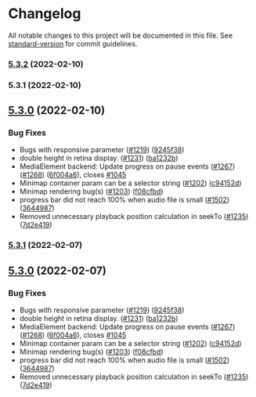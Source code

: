 # Changelog

All notable changes to this project will be documented in this file. See [standard-version](https://github.com/conventional-changelog/standard-version) for commit guidelines.

### [5.3.2](https://github.com/animoto/wavesurfer.js/compare/v5.3.1...v5.3.2) (2022-02-10)

### 5.3.1 (2022-02-10)

## [5.3.0](https://github.com/animoto/wavesurfer.js/compare/v1.0.53...v5.3.0) (2022-02-10)


### Bug Fixes

* Bugs with responsive parameter ([#1219](https://github.com/animoto/wavesurfer.js/issues/1219)) ([9245f38](https://github.com/animoto/wavesurfer.js/commit/9245f382f21bfef8a503439bc2a135193a7b0aaf))
* double height in retina display. ([#1231](https://github.com/animoto/wavesurfer.js/issues/1231)) ([ba1232b](https://github.com/animoto/wavesurfer.js/commit/ba1232b165a236bacabf3e7e921705df15d51b1c))
* MediaElement backend: Update progress on pause events ([#1267](https://github.com/animoto/wavesurfer.js/issues/1267)) ([#1268](https://github.com/animoto/wavesurfer.js/issues/1268)) ([6f004a6](https://github.com/animoto/wavesurfer.js/commit/6f004a6b52563faac43ff1dc7d5bf96521a16e20)), closes [#1045](https://github.com/animoto/wavesurfer.js/issues/1045)
* Minimap container param can be a selector string ([#1202](https://github.com/animoto/wavesurfer.js/issues/1202)) ([c94152d](https://github.com/animoto/wavesurfer.js/commit/c94152d016655fa1536aee7a5f017e7e53c6ba7b))
* Minimap rendering bug(s) ([#1203](https://github.com/animoto/wavesurfer.js/issues/1203)) ([f08cfbd](https://github.com/animoto/wavesurfer.js/commit/f08cfbded2c1eb1ff48990733dab48606c882e9b))
* progress bar did not reach 100% when audio file is small ([#1502](https://github.com/animoto/wavesurfer.js/issues/1502)) ([3644987](https://github.com/animoto/wavesurfer.js/commit/364498789c68ef04ba8489ee57f8bdb385fdeaa3))
* Removed unnecessary playback position calculation in seekTo ([#1235](https://github.com/animoto/wavesurfer.js/issues/1235)) ([7d2e419](https://github.com/animoto/wavesurfer.js/commit/7d2e419967ae0b75aa453402383dfe6d2ca545ae))

### [5.3.1](https://github.com/animoto/wavesurfer.js/compare/v5.3.0...v5.3.1) (2022-02-07)

## [5.3.0](https://github.com/animoto/wavesurfer.js/compare/v1.0.53...v5.3.0) (2022-02-07)


### Bug Fixes

* Bugs with responsive parameter ([#1219](https://github.com/animoto/wavesurfer.js/issues/1219)) ([9245f38](https://github.com/animoto/wavesurfer.js/commit/9245f382f21bfef8a503439bc2a135193a7b0aaf))
* double height in retina display. ([#1231](https://github.com/animoto/wavesurfer.js/issues/1231)) ([ba1232b](https://github.com/animoto/wavesurfer.js/commit/ba1232b165a236bacabf3e7e921705df15d51b1c))
* MediaElement backend: Update progress on pause events ([#1267](https://github.com/animoto/wavesurfer.js/issues/1267)) ([#1268](https://github.com/animoto/wavesurfer.js/issues/1268)) ([6f004a6](https://github.com/animoto/wavesurfer.js/commit/6f004a6b52563faac43ff1dc7d5bf96521a16e20)), closes [#1045](https://github.com/animoto/wavesurfer.js/issues/1045)
* Minimap container param can be a selector string ([#1202](https://github.com/animoto/wavesurfer.js/issues/1202)) ([c94152d](https://github.com/animoto/wavesurfer.js/commit/c94152d016655fa1536aee7a5f017e7e53c6ba7b))
* Minimap rendering bug(s) ([#1203](https://github.com/animoto/wavesurfer.js/issues/1203)) ([f08cfbd](https://github.com/animoto/wavesurfer.js/commit/f08cfbded2c1eb1ff48990733dab48606c882e9b))
* progress bar did not reach 100% when audio file is small ([#1502](https://github.com/animoto/wavesurfer.js/issues/1502)) ([3644987](https://github.com/animoto/wavesurfer.js/commit/364498789c68ef04ba8489ee57f8bdb385fdeaa3))
* Removed unnecessary playback position calculation in seekTo ([#1235](https://github.com/animoto/wavesurfer.js/issues/1235)) ([7d2e419](https://github.com/animoto/wavesurfer.js/commit/7d2e419967ae0b75aa453402383dfe6d2ca545ae))
